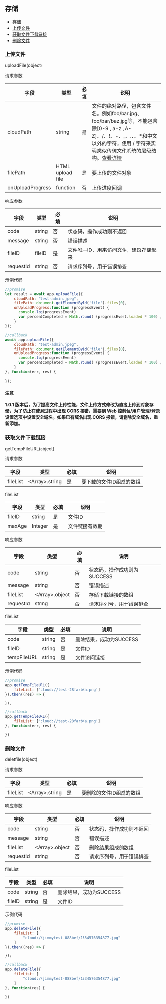## 存储

<!-- TOC -->
- [存储](#存储)    
- [上传文件](#上传文件)
- [获取文件下载链接](#获取文件下载链接)
- [删除文件](#删除文件)
<!-- - [下载文件](#下载文件) -->
<!-- /TOC -->

### 上传文件

uploadFile(object)

请求参数

| 字段 | 类型 | 必填 | 说明
| --- | --- | --- | --- |
| cloudPath | string | 是 | 文件的绝对路径，包含文件名。例如foo/bar.jpg、foo/bar/baz.jpg等，不能包含除[0-9 , a-z , A-Z]、/、!、-、_、.、、*和中文以外的字符，使用 / 字符来实现类似传统文件系统的层级结构。[查看详情](https://cloud.tencent.com/document/product/436/13324)
| filePath | HTML upload file | 是 | 要上传的文件对象
| onUploadProgress | function | 否 | 上传进度回调

响应参数

| 字段 | 类型 | 必填 | 说明
| --- | --- | --- | --- |
| code | string | 否 | 状态码，操作成功则不返回
| message | string | 否 | 错误描述
| fileID | fileID | 是 | 文件唯一ID，用来访问文件，建议存储起来
| requestId | string | 否 | 请求序列号，用于错误排查

示例代码

```javascript
//promise
let result = await app.uploadFile({
    cloudPath: "test-admin.jpeg",
    filePath: document.getElementById('file').files[0],
    onUploadProgress:function (progressEvent) {
      console.log(progressEvent) 
      var percentCompleted = Math.round( (progressEvent.loaded * 100) / progressEvent.total );
    }
});

//callback
await app.uploadFile({
    cloudPath: "test-admin.jpeg",
    filePath: document.getElementById('file').files[0],
    onUploadProgress:function (progressEvent) {
      console.log(progressEvent) 
      var percentCompleted = Math.round( (progressEvent.loaded * 100) / progressEvent.total );
    }
}, function(err, res) {
    
});
```

#### 注意

**1.0.1 版本后，为了提高文件上传性能，文件上传方式修改为直接上传到对象存储，为了防止在使用过程中出现 CORS 报错，需要到 Web 控制台/用户管理/登录设置选项中设置安全域名。如果已有域名出现 CORS 报错，请删除安全域名，重新添加。**

### 获取文件下载链接

getTempFileURL(object)

请求参数

| 字段 | 类型 | 必填 | 说明
| --- | --- | --- | --- |
| fileList | &lt;Array&gt;.string | 是 | 要下载的文件ID组成的数组

fileList

| 字段 | 类型 | 必填 | 说明
| --- | --- | --- | --- |
| fileID | string | 是 | 文件ID
| maxAge | Integer | 是 | 文件链接有效期

响应参数

| 字段 | 类型 | 必填 | 说明
| --- | --- | --- | --- |
| code | string | 否 | 状态码，操作成功则为SUCCESS
| message | string | 否 | 错误描述
| fileList | &lt;Array&gt;.object | 否 | 存储下载链接的数组
| requestId | string | 否 | 请求序列号，用于错误排查

fileList

| 字段 | 类型 | 必填 | 说明
| --- | --- | --- | --- |
| code | string | 否 | 删除结果，成功为SUCCESS
| fileID | string | 是 | 文件ID
| tempFileURL | string | 是 | 文件访问链接

示例代码

```javascript
//promise
app.getTempFileURL({
    fileList: ['cloud://test-28farb/a.png']
}).then((res) => {

});

//callback
app.getTempFileURL({
    fileList: ['cloud://test-28farb/a.png']
}, function(err, res) {

})
```

### 删除文件

deletfile(object)

请求参数

| 字段 | 类型 | 必填 | 说明
| --- | --- | --- | --- |
| fileList | &lt;Array&gt;.string | 是 | 要删除的文件ID组成的数组

响应参数

| 字段 | 类型 | 必填 | 说明
| --- | --- | --- | --- |
| code | string | 否 | 状态码，操作成功则不返回
| message | string | 否 | 错误描述
| fileList | &lt;Array&gt;.object | 否 | 删除结果组成的数组
| requestId | string | 否 | 请求序列号，用于错误排查

fileList

| 字段 | 类型 | 必填 | 说明
| --- | --- | --- | --- |
| code | string | 否 | 删除结果，成功为SUCCESS
| fileID | string | 是 | 文件ID

示例代码

```javascript
//promise
app.deleteFile({
    fileList: [
        "cloud://jimmytest-088bef/1534576354877.jpg"
    ]
}).then((res) => {

});

//callback
app.deleteFile({
    fileList: [
        "cloud://jimmytest-088bef/1534576354877.jpg"
    ]
}, function(res) {

})
```

<!-- ### 下载文件

downloadFile(object)

请求参数

| 字段 | 类型 | 必填 | 说明
| --- | --- | --- | --- |
| fileID | string | 是 | 要下载的文件的id
| tempFilePath | string | 否 | 下载的文件要存储的位置

响应参数

| 字段 | 类型 | 必填 | 说明
| --- | --- | --- | --- |
| code | string | 否 | 状态码，操作成功则不返回
| message | string | 否 | 错误描述
| fileContent | Buffer | 否 | 下载的文件的内容。如果传入tempFilePath则不返回该字段
| requestId | string | 否 | 请求序列号，用于错误排查

示例代码

```javascript
let result = await tcb.downloadFile({
    fileID: "cloud://aa-99j9f/my-photo.png",
    // tempFilePath: '/tmp/test/storage/my-photo.png'
});
``` -->
